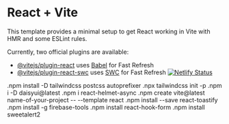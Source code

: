 # React + Vite

This template provides a minimal setup to get React working in Vite with HMR and some ESLint rules.

Currently, two official plugins are available:

- [@vitejs/plugin-react](https://github.com/vitejs/vite-plugin-react/blob/main/packages/plugin-react/README.md) uses [Babel](https://babeljs.io/) for Fast Refresh
- [@vitejs/plugin-react-swc](https://github.com/vitejs/vite-plugin-react-swc) uses [SWC](https://swc.rs/) for Fast Refresh
[![Netlify Status](https://api.netlify.com/api/v1/badges/aa3d5c3e-10df-4ad2-80ac-c518dbcfc8b7/deploy-status)](https://app.netlify.com/sites/sparkling-caramel-31384b/deploys)


.npm install -D tailwindcss postcss autoprefixer
.npx tailwindcss init -p
.npm i -D daisyui@latest
.npm i react-helmet-async
.npm create vite@latest name-of-your-project -- --template react
.npm install --save react-toastify
 .npm install -g firebase-tools
 .npm install react-hook-form
 .npm install sweetalert2
